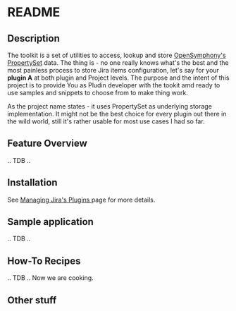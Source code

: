 # README

## Description
The toolkit is a set of utilities to access, lookup and store [OpenSymphony's PropertySet](http://www.opensymphony.com/propertyset/) data. The thing is - no one really knows what's the best and the most painless process to store Jira items configuration, let's say for your **__plugin A__** at both plugin and Project levels.
The purpose and the intent of this project is to provide You as Pludin developer with the tookit amd ready to use samples and snippets to choose from to make thing work. 

As the project name states - it uses PropertySet as underlying storage implementation. It might not be the best choice for every plugin out there in the wild world, still it's rather usable for most use cases I had so far.

## Feature Overview
.. TDB ..

## Installation
See [Managing Jira's Plugins ](http://confluence.atlassian.com/display/JIRA/Managing+JIRA's+Plugins) page for more details.

## Sample application
.. TDB ..

## How-To Recipes
.. TDB .. Now we are cooking.

## Other stuff 

